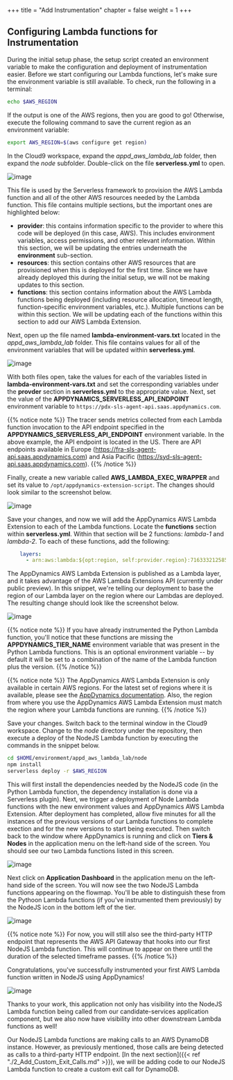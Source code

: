 +++
title = "Add Instrumentation"
chapter = false
weight = 1
+++

## Configuring Lambda functions for Instrumentation

During the initial setup phase, the setup script created an environment variable to make the configuration and deployment of instrumentation easier. Before we start configuring our Lambda functions, let's make sure the environment variable is still available. To check, run the following in a terminal:

``` bash
echo $AWS_REGION
```

If the output is one of the AWS regions, then you are good to go! Otherwise, execute the following command to save the current region as an environment variable:

``` bash
export AWS_REGION=$(aws configure get region)
```

In the Cloud9 workspace, expand the *appd_aws_lambda_lab* folder, then expand the *node* subfolder. Double-click on the file **serverless.yml** to open.

![image](/images/instrumenting_lambda_functions/node/Node_Serverless_YAML.png)

This file is used by the Serverless framework to provision the AWS Lambda function and all of the other AWS resources needed by the Lambda function. This file contains multiple sections, but the important ones are highlighted below:

- **provider**: this contains information specific to the provider to where this code will be deployed (in this case, AWS). This includes environment variables, access permissions, and other relevant information. Within this section, we will be updating the entries underneath the **environment** sub-section.
- **resources**: this section contains other AWS resources that are provisioned when this is deployed for the first time. Since we have already deployed this during the initial setup, we will not be making updates to this section.
- **functions**: this section contains information about the AWS Lambda functions being deployed (including resource allocation, timeout length, function-specific environment variables, etc.). Multiple functions can be within this section. We will be updating each of the functions within this section to add our AWS Lambda Extension.

Next, open up the file named **lambda-environment-vars.txt** located in the *appd_aws_lambda_lab* folder. This file contains values for all of the environment variables that will be updated within **serverless.yml**.

![image](/images/instrumenting_lambda_functions/python/Lambda_Environment_Vars.png)

With both files open, take the values for each of the variables listed in **lambda-environment-vars.txt** and set the corresponding variables under the **provder** section in **serverless.yml** to the appropriate value. Next, set the value of the **APPDYNAMICS_SERVERLESS_API_ENDPOINT** environment variable to `https://pdx-sls-agent-api.saas.appdynamics.com`.

{{% notice note %}}
The tracer sends metrics collected from each Lambda function invocation to the API endpoint specified in the **APPDYNAMICS_SERVERLESS_API_ENDPOINT** environment variable. In the above example, the API endpoint is located in the US. There are API endpoints available in Europe (https://fra-sls-agent-api.saas.appdynamics.com) and Asia Pacific (https://syd-sls-agent-api.saas.appdynamics.com).
{{% /notice %}}

Finally, create a new variable called **AWS_LAMBDA_EXEC_WRAPPER** and set its value to `/opt/appdynamics-extension-script`. The changes should look similar to the screenshot below.

![image](/images/instrumenting_lambda_functions/node/Node_Serverless_with_Vars.png)

Save your changes, and now we will add the AppDynamics AWS Lambda Extension to each of the Lambda functions. Locate the **functions** section within **serverless.yml**. Within that section will be 2 functions: *lambda-1* and *lambda-2*. To each of these functions, add the following:

``` yaml
    layers:
      - arn:aws:lambda:${opt:region, self:provider.region}:716333212585:layer:appdynamics-lambda-extension:10
```

The AppDynamics AWS Lambda Extension is published as a Lambda layer, and it takes advantage of the AWS Lambda Extensions API (currently under public preview). In this snippet, we're telling our deployment to base the region of our Lambda layer on the region where our Lambdas are deployed. The resulting change should look like the screenshot below.

![image](/images/instrumenting_lambda_functions/node/Serverless_Lambda_Layers.png)

{{% notice note %}}
If you have already instrumented the Python Lambda function, you'll notice that these functions are missing the **APPDYNAMICS_TIER_NAME** environment variable that was present in the Python Lambda functions. This is an optional environment variable -- by default it will be set to a combination of the name of the Lambda function plus the version.
{{% /notice %}}

{{% notice note %}}
The AppDynamics AWS Lambda Extension is only available in certain AWS regions. For the latest set of regions where it is available, please see the [AppDynamics documentation](https://docs.appdynamics.com/21.6/en/application-monitoring/install-app-server-agents/serverless-apm-for-aws-lambda/use-the-appdynamics-aws-lambda-extension-to-instrument-serverless-apm-at-runtime). Also, the region from where you use the AppDynamics AWS Lambda Extension must match the region where your Lambda functions are running.
{{% /notice %}}

Save your changes. Switch back to the terminal window in the Cloud9 workspace. Change to the *node* directory under the repository, then execute a deploy of the NodeJS Lambda function by executing the commands in the snippet below.

``` bash
cd $HOME/environment/appd_aws_lambda_lab/node
npm install
serverless deploy -r $AWS_REGION
```

This will first install the dependencies needed by the NodeJS code (in the Python Lambda function, the dependency installation is done via a Serverless plugin). Next, we trigger a deployment of Node Lambda functions with the new environment values and AppDynamics AWS Lambda Extension. After deployment has completed, allow five minutes for all the instances of the previous versions of our Lambda functions to complete exection and for the new versions to start being executed. Then switch back to the window where AppDynamics is running and click on **Tiers &amp; Nodes** in the application menu on the left-hand side of the screen. You should see our two Lambda functions listed in this screen.

![image](/images/instrumenting_lambda_functions/node/Node_Lambda_Tiers.png)

Next click on **Application Dashboard** in the application menu on the left-hand side of the screen. You will now see the two NodeJS Lambda functions appearing on the flowmap. You'll be able to distinguish these from the Pythoon Lambda functions (if you've instrumented them previously) by the NodeJS icon in the bottom left of the tier.

![image](/images/instrumenting_lambda_functions/node/Node_Lambda_Flowmap.png)

{{% notice note %}}
For now, you will still also see the third-party HTTP endpoint that represents the AWS API Gateway that hooks into our first NodeJS Lambda function. This will continue to appear on there until the duration of the selected timeframe passes.
{{% /notice %}}

Congratulations, you've successfully instrumented your first AWS Lambda function written in NodeJS using AppDynamics!

![image](https://media.giphy.com/media/ZUomWFktUWpFu/source.gif)

Thanks to your work, this application not only has visibility into the NodeJS Lambda function being called from our candidate-services application component, but we also now have visibility into other downstream Lambda functions as well!

Our NodeJS Lambda functions are making calls to an AWS DynamoDB instance. However, as previously mentioned, those calls are being detected as calls to a third-party HTTP endpoint. [In the next section]({{< ref "./2_Add_Custom_Exit_Calls.md" >}}), we will be adding code to our NodeJS Lambda function to create a custom exit call for DynamoDB.
